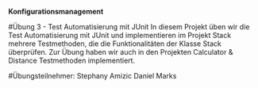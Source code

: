 **Konfigurationsmanagement**

#Übung 3 - Test Automatisierung mit JUnit
In diesem Projekt üben wir die Test Automatisierung mit JUnit und implementieren im Projekt Stack 
mehrere Testmethoden, die die Funktionalitäten der Klasse Stack überprüfen.
Zur Übung haben wir auch in den Projekten Calculator & Distance Testmethoden implementiert.

#Übungsteilnehmer:
Stephany Amizic
Daniel Marks
